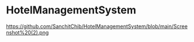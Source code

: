 # HotelManagementSystem

https://github.com/SanchitChib/HotelManagementSystem/blob/main/Screenshot%20(2).png
